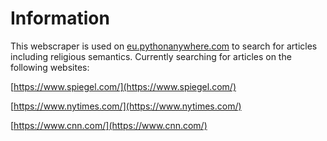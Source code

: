 # Information

This webscraper is used on [eu.pythonanywhere.com](https://eu.pythonanywhere.com/) to search for articles including religious semantics. Currently searching for articles on the following websites:

[https://www.spiegel.com/](https://www.spiegel.com/)

[https://www.nytimes.com/](https://www.nytimes.com/)

[https://www.cnn.com/](https://www.cnn.com/)
